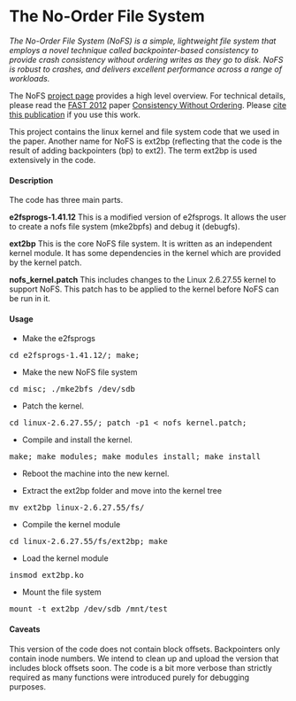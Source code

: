 The No-Order File System
========================

*The No-Order File System (NoFS) is a simple, lightweight file system that employs a novel technique called backpointer-based consistency to provide crash consistency without ordering writes as they go to disk. NoFS is robust to crashes, and delivers excellent performance across a range of workloads.*

The NoFS [project page](http://pages.cs.wisc.edu/~vijayc/nofs.htm) provides a high level overview. For technical details, please read the [FAST 2012](http://static.usenix.org/events/fast12/) paper [Consistency Without Ordering](http://www.cs.wisc.edu/adsl/Publications/nofs-fast12.pdf). Please [cite this publication](http://research.cs.wisc.edu/adsl/Publications/nofs-fast12.bib) if you use this work.

This project contains the linux kernel and file system code that we used in the paper. Another name for NoFS is ext2bp (reflecting that the code is the result of adding backpointers (bp) to ext2). The term ext2bp is used extensively in the code.  

#### Description

The code has three main parts. 

**e2fsprogs-1.41.12**
This is a modified version of e2fsprogs. It allows the user to create a nofs file system (mke2bpfs) and debug it (debugfs).

**ext2bp** 
This is the core NoFS file system. It is written as an independent kernel module. It has some dependencies in the kernel which are provided by the kernel patch. 

**nofs_kernel.patch**
This includes changes to the Linux 2.6.27.55 kernel to support NoFS. This patch has to be applied to the kernel before NoFS can be run in it.   

#### Usage
* Make the e2fsprogs
<pre>cd e2fsprogs-1.41.12/; make;</pre>

* Make the new NoFS file system
<pre>cd misc; ./mke2bfs /dev/sdb</pre>

* Patch the kernel.
<pre>cd linux-2.6.27.55/; patch -p1 < nofs_kernel.patch; </pre>

* Compile and install the kernel.
<pre>make; make modules; make modules_install; make install</pre>

* Reboot the machine into the new kernel.

* Extract the ext2bp folder and move into the kernel tree
<pre>mv ext2bp linux-2.6.27.55/fs/</pre>

* Compile the kernel module
<pre>cd linux-2.6.27.55/fs/ext2bp; make</pre>

* Load the kernel module
<pre>insmod ext2bp.ko</pre>

* Mount the file system 
<pre>mount -t ext2bp /dev/sdb /mnt/test</pre>

#### Caveats 

This version of the code does not contain block offsets. Backpointers only contain inode numbers. We intend to clean up and upload the version that includes block offsets soon. The code is a bit more verbose than strictly required as many functions were introduced purely for debugging purposes.  
